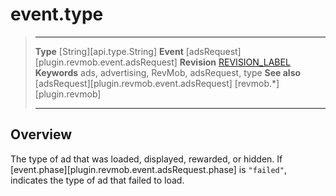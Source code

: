# event.type

> --------------------- ------------------------------------------------------------------------------------------
> __Type__              [String][api.type.String]
> __Event__             [adsRequest][plugin.revmob.event.adsRequest]
> __Revision__          [REVISION_LABEL](REVISION_URL)
> __Keywords__          ads, advertising, RevMob, adsRequest, type
> __See also__			[adsRequest][plugin.revmob.event.adsRequest]
>						[revmob.*][plugin.revmob]
> --------------------- ------------------------------------------------------------------------------------------

## Overview

The type of ad that was loaded, displayed, rewarded, or hidden. If [event.phase][plugin.revmob.event.adsRequest.phase] is `"failed"`, indicates the type of ad that failed to load.

